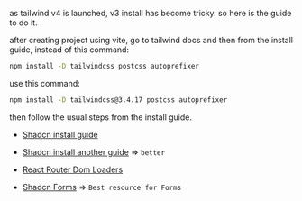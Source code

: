 as tailwind v4 is launched, v3 install has become tricky.
so here is the guide to do it.

after creating project using vite, go to tailwind docs and then from the install guide, instead of this command:

```bash
npm install -D tailwindcss postcss autoprefixer
```

use this command:

```bash
npm install -D tailwindcss@3.4.17 postcss autoprefixer
```

then follow the usual steps from the install guide.

- [Shadcn install guide](https://medium.com/@mohammadkaifm/how-to-set-up-vite-react-project-without-typescript-to-use-shadcn-ecc6c1dffce3)
- [Shadcn install another guide](https://kizito917.hashnode.dev/how-to-setup-shadcnui-in-a-react-application-without-typescript) => `better`

- [React Router Dom Loaders](https://dev.to/shaancodes/a-brief-intro-about-loaders-in-react-router-54d)
- [Shadcn Forms](https://ui.shadcn.com/docs/components/form) => `Best resource for Forms`

